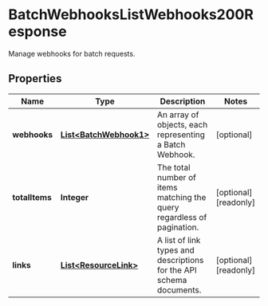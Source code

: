 

# BatchWebhooksListWebhooks200Response

Manage webhooks for batch requests.

## Properties

| Name | Type | Description | Notes |
|------------ | ------------- | ------------- | -------------|
|**webhooks** | [**List&lt;BatchWebhook1&gt;**](BatchWebhook1.md) | An array of objects, each representing a Batch Webhook. |  [optional] |
|**totalItems** | **Integer** | The total number of items matching the query regardless of pagination. |  [optional] [readonly] |
|**links** | [**List&lt;ResourceLink&gt;**](ResourceLink.md) | A list of link types and descriptions for the API schema documents. |  [optional] [readonly] |



